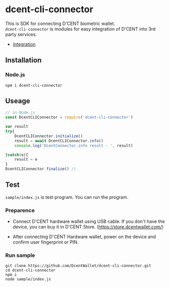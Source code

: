 # dcent-cli-connector
This is SDK for connecting D'CENT biometric wallet.<br>
`dcent-cli-connector` is modules for easy integration of D'CENT into 3rd party services.<br>

- [Integration](doc/index.md)

## Installation

### Node.js 
```
npm i dcent-cli-connector
```

## Useage

```js
// in Node.js
const DcentCLIConnector = require('dcent-cli-connector')

var result
try{
    DcentCLIConnector.initialize()
    result = await DcentCLIConnector.info()
    console.log('DcentConnector.info result - ', result)

}catch(e){
    result = e
}
DcentCLIConnector.finalize() // 
```

## Test
`sample/index.js` is test program. You can run the program. 
### Preparence
- Connect D'CENT hardware wallet using USB cable. If you don't have the device, you can buy it in D'CENT Store. (https://store.dcentwallet.com/)

- After connecting D'CENT Hardware wallet, power on the device and confirm user fingerprint or PIN.
### Run sample
```
git clone https://github.com/DcentWallet/dcent-cli-connector.git
cd dcent-cli-connector
npm i 
node sample/index.js
```